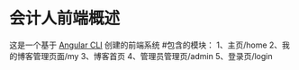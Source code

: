 # 会计人前端概述

这是一个基于 [Angular CLI](https://github.com/angular/angular-cli) 创建的前端系统
#包含的模块：
1、主页/home
2、我的博客管理页面/my
3、博客首页
4、管理员管理页/admin
5、登录页/login
